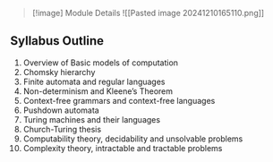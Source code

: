 
> [!image] Module Details
> ![[Pasted image 20241210165110.png]]



## Syllabus Outline

1. Overview of Basic models of computation
2. Chomsky hierarchy
3. Finite automata and regular languages
4. Non-determinism and Kleene’s Theorem
5. Context-free grammars and context-free languages
6. Pushdown automata
7. Turing machines and their languages
8. Church-Turing thesis
9. Computability theory, decidability and unsolvable problems
10. Complexity theory, intractable and tractable problems